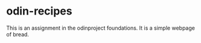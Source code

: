 # odin-recipes

This is an assignment in the odinproject foundations. It is a simple webpage of bread.